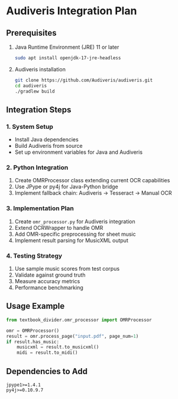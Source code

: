 # Audiveris Integration Plan

## Prerequisites
1. Java Runtime Environment (JRE) 11 or later
   ```bash
   sudo apt install openjdk-17-jre-headless
   ```
2. Audiveris installation
   ```bash
   git clone https://github.com/Audiveris/audiveris.git
   cd audiveris
   ./gradlew build
   ```

## Integration Steps

### 1. System Setup
- Install Java dependencies
- Build Audiveris from source
- Set up environment variables for Java and Audiveris

### 2. Python Integration
1. Create OMRProcessor class extending current OCR capabilities
2. Use JPype or py4j for Java-Python bridge
3. Implement fallback chain: Audiveris -> Tesseract -> Manual OCR

### 3. Implementation Plan
1. Create `omr_processor.py` for Audiveris integration
2. Extend OCRWrapper to handle OMR
3. Add OMR-specific preprocessing for sheet music
4. Implement result parsing for MusicXML output

### 4. Testing Strategy
1. Use sample music scores from test corpus
2. Validate against ground truth
3. Measure accuracy metrics
4. Performance benchmarking

## Usage Example
```python
from textbook_divider.omr_processor import OMRProcessor

omr = OMRProcessor()
result = omr.process_page("input.pdf", page_num=1)
if result.has_music:
	musicxml = result.to_musicxml()
	midi = result.to_midi()
```

## Dependencies to Add
```
jpype1>=1.4.1
py4j>=0.10.9.7
```